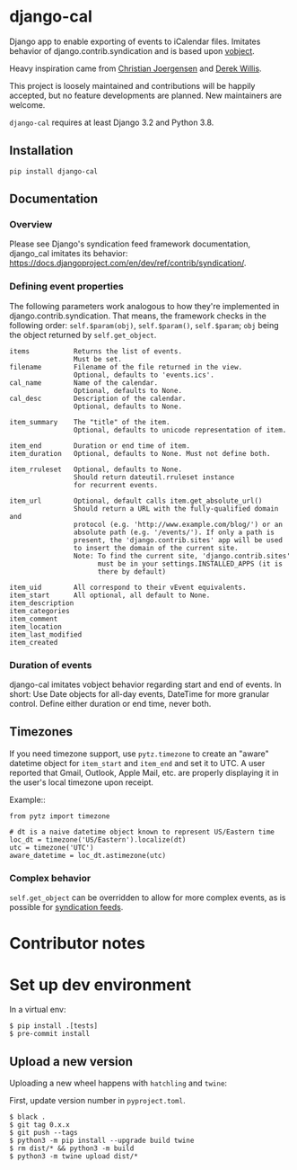 # django-cal #

Django app to enable exporting of events to iCalendar files.
Imitates behavior of django.contrib.syndication and is based upon 
[vobject](https://eventable.github.io/vobject/).

Heavy inspiration came from 
[Christian Joergensen](http://www.technobabble.dk/2008/mar/06/exposing-calendar-events-using-icalendar-django/)
and [Derek Willis](http://blog.thescoop.org/archives/2007/07/31/django-ical-and-vobject/).

This project is loosely maintained and contributions will be happily accepted, but no feature 
developments are planned. New maintainers are welcome.

`django-cal` requires at least Django 3.2 and Python 3.8.

## Installation ##

    pip install django-cal

## Documentation ##

### Overview ###

Please see Django's syndication feed framework documentation, django_cal imitates its
behavior: <https://docs.djangoproject.com/en/dev/ref/contrib/syndication/>.


### Defining event properties ###

The following parameters work analogous to how they're implemented in
django.contrib.syndication. That means, the framework checks in the following
order: `self.$param(obj)`, `self.$param()`, `self.$param`; `obj` being the object
returned by `self.get_object`.

    items           Returns the list of events.
                    Must be set.
    filename        Filename of the file returned in the view.
                    Optional, defaults to 'events.ics'.
    cal_name        Name of the calendar.
                    Optional, defaults to None.
    cal_desc        Description of the calendar.
                    Optional, defaults to None.

    item_summary    The "title" of the item.
                    Optional, defaults to unicode representation of item.

    item_end        Duration or end time of item.
    item_duration   Optional, defaults to None. Must not define both.

    item_rruleset   Optional, defaults to None.
                    Should return dateutil.rruleset instance
                    for recurrent events.

    item_url        Optional, default calls item.get_absolute_url()
                    Should return a URL with the fully-qualified domain and
                    protocol (e.g. 'http://www.example.com/blog/') or an
                    absolute path (e.g. '/events/'). If only a path is
                    present, the 'django.contrib.sites' app will be used
                    to insert the domain of the current site.
                    Note: To find the current site, 'django.contrib.sites'
                          must be in your settings.INSTALLED_APPS (it is
                          there by default)

    item_uid        All correspond to their vEvent equivalents.
    item_start      All optional, all default to None.
    item_description
    item_categories
    item_comment
    item_location
    item_last_modified
    item_created

### Duration of events ###

django-cal imitates vobject behavior regarding start and end of events. In short:
Use Date objects for all-day events, DateTime for more granular control.
Define either duration or end time, never both.

## Timezones ###

If you need timezone support, use `pytz.timezone` to create an "aware" datetime object for
`item_start` and `item_end` and set it to UTC. A user reported that Gmail, Outlook,
Apple Mail, etc. are properly displaying it in the user's local timezone upon receipt.

Example::
```
from pytz import timezone

# dt is a naive datetime object known to represent US/Eastern time
loc_dt = timezone('US/Eastern').localize(dt)
utc = timezone('UTC')
aware_datetime = loc_dt.astimezone(utc)
```

### Complex behavior ###

`self.get_object` can be overridden to allow for more complex events, as is possible for
[syndication feeds](https://docs.djangoproject.com/en/dev/ref/contrib/syndication/#a-complex-example).

# Contributor notes

# Set up dev environment

In a virtual env:

    $ pip install .[tests]
    $ pre-commit install

## Upload a new version

Uploading a new wheel happens with `hatchling` and `twine`:

First, update version number in `pyproject.toml`.

    $ black .
    $ git tag 0.x.x
    $ git push --tags
    $ python3 -m pip install --upgrade build twine
    $ rm dist/* && python3 -m build
    $ python3 -m twine upload dist/*
